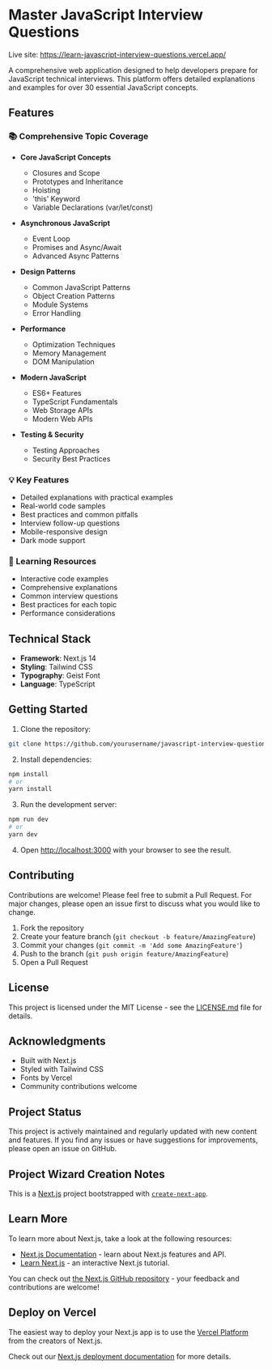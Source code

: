 # Master JavaScript Interview Questions

Live site: https://learn-javascript-interview-questions.vercel.app/

A comprehensive web application designed to help developers prepare for JavaScript technical interviews. This platform offers detailed explanations and examples for over 30 essential JavaScript concepts.

## Features

### 📚 Comprehensive Topic Coverage

- **Core JavaScript Concepts**
  - Closures and Scope
  - Prototypes and Inheritance
  - Hoisting
  - 'this' Keyword
  - Variable Declarations (var/let/const)

- **Asynchronous JavaScript**
  - Event Loop
  - Promises and Async/Await
  - Advanced Async Patterns

- **Design Patterns**
  - Common JavaScript Patterns
  - Object Creation Patterns
  - Module Systems
  - Error Handling

- **Performance**
  - Optimization Techniques
  - Memory Management
  - DOM Manipulation

- **Modern JavaScript**
  - ES6+ Features
  - TypeScript Fundamentals
  - Web Storage APIs
  - Modern Web APIs

- **Testing & Security**
  - Testing Approaches
  - Security Best Practices

### 💡 Key Features

- Detailed explanations with practical examples
- Real-world code samples
- Best practices and common pitfalls
- Interview follow-up questions
- Mobile-responsive design
- Dark mode support

### 🎯 Learning Resources

- Interactive code examples
- Comprehensive explanations
- Common interview questions
- Best practices for each topic
- Performance considerations

## Technical Stack

- **Framework**: Next.js 14
- **Styling**: Tailwind CSS
- **Typography**: Geist Font
- **Language**: TypeScript

## Getting Started

1. Clone the repository:
```bash
git clone https://github.com/yourusername/javascript-interview-questions.git
```

2. Install dependencies:
```bash
npm install
# or
yarn install
```

3. Run the development server:
```bash
npm run dev
# or
yarn dev
```

4. Open [http://localhost:3000](http://localhost:3000) with your browser to see the result.

## Contributing

Contributions are welcome! Please feel free to submit a Pull Request. For major changes, please open an issue first to discuss what you would like to change.

1. Fork the repository
2. Create your feature branch (`git checkout -b feature/AmazingFeature`)
3. Commit your changes (`git commit -m 'Add some AmazingFeature'`)
4. Push to the branch (`git push origin feature/AmazingFeature`)
5. Open a Pull Request

## License

This project is licensed under the MIT License - see the [LICENSE.md](LICENSE.md) file for details.

## Acknowledgments

- Built with Next.js
- Styled with Tailwind CSS
- Fonts by Vercel
- Community contributions welcome

## Project Status

This project is actively maintained and regularly updated with new content and features. If you find any issues or have suggestions for improvements, please open an issue on GitHub.

## Project Wizard Creation Notes
This is a [Next.js](https://nextjs.org) project bootstrapped with [`create-next-app`](https://nextjs.org/docs/app/api-reference/cli/create-next-app).

## Learn More

To learn more about Next.js, take a look at the following resources:

- [Next.js Documentation](https://nextjs.org/docs) - learn about Next.js features and API.
- [Learn Next.js](https://nextjs.org/learn) - an interactive Next.js tutorial.

You can check out [the Next.js GitHub repository](https://github.com/vercel/next.js) - your feedback and contributions are welcome!

## Deploy on Vercel

The easiest way to deploy your Next.js app is to use the [Vercel Platform](https://vercel.com/new?utm_medium=default-template&filter=next.js&utm_source=create-next-app&utm_campaign=create-next-app-readme) from the creators of Next.js.

Check out our [Next.js deployment documentation](https://nextjs.org/docs/app/building-your-application/deploying) for more details.
